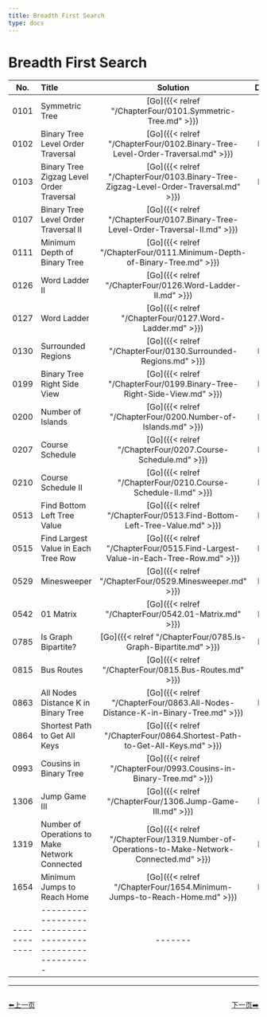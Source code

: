 ```yaml
---
title: Breadth First Search
type: docs
---
```


# Breadth First Search


| No.      | Title | Solution | Difficulty | TimeComplexity | SpaceComplexity |Favorite| Acceptance |
|:--------:|:------- | :--------: | :----------: | :----: | :-----: | :-----: |:-----: |
|0101|Symmetric Tree|[Go]({{< relref "/ChapterFour/0101.Symmetric-Tree.md" >}})|Easy| O(n)| O(1)||47.9%|
|0102|Binary Tree Level Order Traversal|[Go]({{< relref "/ChapterFour/0102.Binary-Tree-Level-Order-Traversal.md" >}})|Medium| O(n)| O(1)||56.3%|
|0103|Binary Tree Zigzag Level Order Traversal|[Go]({{< relref "/ChapterFour/0103.Binary-Tree-Zigzag-Level-Order-Traversal.md" >}})|Medium| O(n)| O(n)||49.8%|
|0107|Binary Tree Level Order Traversal II|[Go]({{< relref "/ChapterFour/0107.Binary-Tree-Level-Order-Traversal-II.md" >}})|Easy| O(n)| O(1)||54.9%|
|0111|Minimum Depth of Binary Tree|[Go]({{< relref "/ChapterFour/0111.Minimum-Depth-of-Binary-Tree.md" >}})|Easy| O(n)| O(1)||39.3%|
|0126|Word Ladder II|[Go]({{< relref "/ChapterFour/0126.Word-Ladder-II.md" >}})|Hard| O(n)| O(n^2)|❤️|23.5%|
|0127|Word Ladder|[Go]({{< relref "/ChapterFour/0127.Word-Ladder.md" >}})|Hard| O(n)| O(n)||31.5%|
|0130|Surrounded Regions|[Go]({{< relref "/ChapterFour/0130.Surrounded-Regions.md" >}})|Medium||||29.2%|
|0199|Binary Tree Right Side View|[Go]({{< relref "/ChapterFour/0199.Binary-Tree-Right-Side-View.md" >}})|Medium| O(n)| O(1)||55.8%|
|0200|Number of Islands|[Go]({{< relref "/ChapterFour/0200.Number-of-Islands.md" >}})|Medium| O(n^2)| O(n^2)||48.7%|
|0207|Course Schedule|[Go]({{< relref "/ChapterFour/0207.Course-Schedule.md" >}})|Medium| O(n^2)| O(n^2)||44.3%|
|0210|Course Schedule II|[Go]({{< relref "/ChapterFour/0210.Course-Schedule-II.md" >}})|Medium| O(n^2)| O(n^2)||42.3%|
|0513|Find Bottom Left Tree Value|[Go]({{< relref "/ChapterFour/0513.Find-Bottom-Left-Tree-Value.md" >}})|Medium||||62.4%|
|0515|Find Largest Value in Each Tree Row|[Go]({{< relref "/ChapterFour/0515.Find-Largest-Value-in-Each-Tree-Row.md" >}})|Medium| O(n)| O(n)||62.1%|
|0529|Minesweeper|[Go]({{< relref "/ChapterFour/0529.Minesweeper.md" >}})|Medium||||60.8%|
|0542|01 Matrix|[Go]({{< relref "/ChapterFour/0542.01-Matrix.md" >}})|Medium| O(n)| O(1)||40.7%|
|0785|Is Graph Bipartite?|[Go]({{< relref "/ChapterFour/0785.Is-Graph-Bipartite.md" >}})|Medium||||48.2%|
|0815|Bus Routes|[Go]({{< relref "/ChapterFour/0815.Bus-Routes.md" >}})|Hard||||43.3%|
|0863|All Nodes Distance K in Binary Tree|[Go]({{< relref "/ChapterFour/0863.All-Nodes-Distance-K-in-Binary-Tree.md" >}})|Medium||||57.5%|
|0864|Shortest Path to Get All Keys|[Go]({{< relref "/ChapterFour/0864.Shortest-Path-to-Get-All-Keys.md" >}})|Hard||||41.6%|
|0993|Cousins in Binary Tree|[Go]({{< relref "/ChapterFour/0993.Cousins-in-Binary-Tree.md" >}})|Easy| O(n)| O(1)||52.3%|
|1306|Jump Game III|[Go]({{< relref "/ChapterFour/1306.Jump-Game-III.md" >}})|Medium||||62.6%|
|1319|Number of Operations to Make Network Connected|[Go]({{< relref "/ChapterFour/1319.Number-of-Operations-to-Make-Network-Connected.md" >}})|Medium||||54.9%|
|1654|Minimum Jumps to Reach Home|[Go]({{< relref "/ChapterFour/1654.Minimum-Jumps-to-Reach-Home.md" >}})|Medium||||26.3%|
|------------|-------------------------------------------------------|-------| ----------------| ---------------|-------------|-------------|-------------|


----------------------------------------------
<div style="display: flex;justify-content: space-between;align-items: center;">
<p><a href="https://books.halfrost.com/leetcode/ChapterTwo/Depth_First_Search/">⬅️上一页</a></p>
<p><a href="https://books.halfrost.com/leetcode/ChapterTwo/Binary_Search/">下一页➡️</a></p>
</div>
